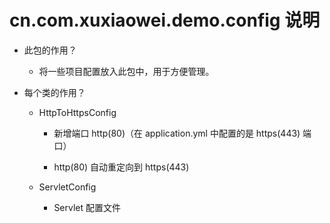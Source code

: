 # cn.com.xuxiaowei.demo.config 说明

- 此包的作用？

    - 将一些项目配置放入此包中，用于方便管理。

- 每个类的作用？

    - HttpToHttpsConfig
    
        - 新增端口 http(80)（在 application.yml 中配置的是 https(443) 端口）
    
        - http(80) 自动重定向到 https(443)

    - ServletConfig
    
        - Servlet 配置文件